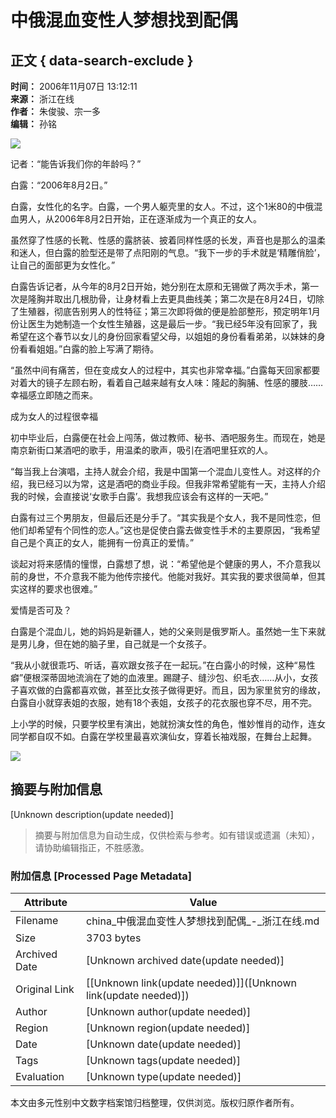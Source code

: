 # 中俄混血变性人梦想找到配偶

## 正文 { data-search-exclude }


**时间：** 2006年11月07日 13:12:11  
**来源：** 浙江在线  
**作者：** 朱俊骏、宗一多  
**编辑：** 孙铭  

![](http://img.zjolcdn.com/pic/0/06/12/96/6129677_786702.jpg)

记者：“能告诉我们你的年龄吗？”

白露：“2006年8月2日。”

白露，女性化的名字。白露，一个男人躯壳里的女人。不过，这个1米80的中俄混血男人，从2006年8月2日开始，正在逐渐成为一个真正的女人。

虽然穿了性感的长靴、性感的露脐装、披着同样性感的长发，声音也是那么的温柔和迷人，但白露的脸型还是带了点阳刚的气息。“我下一步的手术就是‘精雕俏脸’，让自己的面部更为女性化。”

白露告诉记者，从今年的8月2日开始，她分别在太原和无锡做了两次手术，第一次是隆胸并取出几根肋骨，让身材看上去更具曲线美；第二次是在8月24日，切除了生殖器，彻底告别男人的性特征；第三次即将做的便是脸部整形，预定明年1月份让医生为她制造一个女性生殖器，这是最后一步。“我已经5年没有回家了，我希望在这个春节以女儿的身份回家看望父母，以姐姐的身份看看弟弟，以妹妹的身份看看姐姐。”白露的脸上写满了期待。

“虽然中间有痛苦，但在变成女人的过程中，其实也非常幸福。”白露每天回家都要对着大的镜子左顾右盼，看着自己越来越有女人味：隆起的胸脯、性感的腰肢……幸福感立即随之而来。

成为女人的过程很幸福

初中毕业后，白露便在社会上闯荡，做过教师、秘书、酒吧服务生。而现在，她是南京新街口某酒吧的歌手，用温柔的歌声，吸引在酒吧里狂欢的人。

“每当我上台演唱，主持人就会介绍，我是中国第一个混血儿变性人。对这样的介绍，我已经习以为常，这是酒吧的商业手段。但我非常希望能有一天，主持人介绍我的时候，会直接说‘女歌手白露’。我想我应该会有这样的一天吧。”

白露有过三个男朋友，但最后还是分手了。“其实我是个女人，我不是同性恋，但他们却希望有个同性的恋人。”这也是促使白露去做变性手术的主要原因，“我希望自己是个真正的女人，能拥有一份真正的爱情。”

谈起对将来感情的憧憬，白露想了想，说：“希望他是个健康的男人，不介意我以前的身世，不介意我不能为他传宗接代。他能对我好。其实我的要求很简单，但其实这样的要求也很难。”

爱情是否可及？

白露是个混血儿，她的妈妈是新疆人，她的父亲则是俄罗斯人。虽然她一生下来就是男儿身，但在她的脑子里，自己就是一个女孩子。

“我从小就很乖巧、听话，喜欢跟女孩子在一起玩。”在白露小的时候，这种“易性癖”便根深蒂固地流淌在了她的血液里。踢踺子、缝沙包、织毛衣……从小，女孩子喜欢做的白露都喜欢做，甚至比女孩子做得更好。而且，因为家里贫穷的缘故，白露自小就穿表姐的衣服，她有18个表姐，女孩子的花衣服也穿不尽，用不完。

上小学的时候，只要学校里有演出，她就扮演女性的角色，惟妙惟肖的动作，连女同学都自叹不如。白露在学校里最喜欢演仙女，穿着长袖戏服，在舞台上起舞。

![](http://img.zjolcdn.com/pic/0/06/12/96/6129677_786702.jpg)
<!-- tcd_original_link https://china.zjol.com.cn/05china/system/2006/11/07/007974617.shtml -->


## 摘要与附加信息

<!-- tcd_abstract -->
[Unknown description(update needed)]
<!-- tcd_abstract_end -->

> 摘要与附加信息为自动生成，仅供检索与参考。如有错误或遗漏（未知），请协助编辑指正，不胜感激。

### 附加信息 [Processed Page Metadata]

| Attribute       | Value                                  |
|-----------------|----------------------------------------|
| Filename        | china_中俄混血变性人梦想找到配偶_-_浙江在线.md                             |
| Size            | 3703 bytes                           |
| Archived Date   | [Unknown archived date(update needed)]                             |
| Original Link   | [[Unknown link(update needed)]]([Unknown link(update needed)])                       |
| Author          | [Unknown author(update needed)]                               |
| Region          | [Unknown region(update needed)]                               |
| Date            | [Unknown date(update needed)]                                 |
| Tags            | [Unknown tags(update needed)]                                 |
| Evaluation            | [Unknown type(update needed)]                                 |
<!-- tcd_table_end -->

本文由多元性别中文数字档案馆归档整理，仅供浏览。版权归原作者所有。
